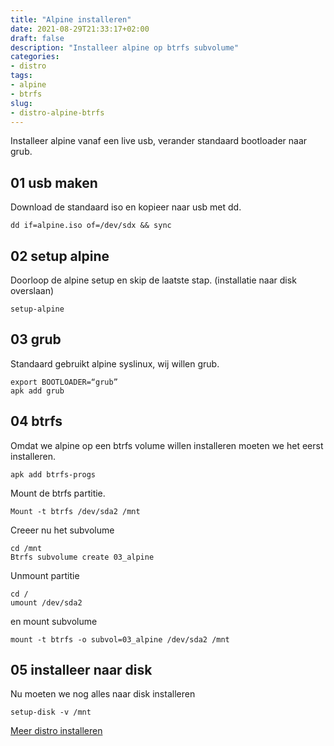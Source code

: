```yaml
---
title: "Alpine installeren"
date: 2021-08-29T21:33:17+02:00
draft: false
description: "Installeer alpine op btrfs subvolume"
categories:
- distro
tags:
- alpine
- btrfs
slug:
- distro-alpine-btrfs
---
```


Installeer alpine vanaf een live usb, verander standaard bootloader naar grub.

<!--more-->


## 01 usb maken

Download de standaard iso en kopieer naar usb met dd.

    dd if=alpine.iso of=/dev/sdx && sync

## 02 setup alpine

Doorloop de alpine setup en skip de laatste stap. (installatie naar disk overslaan)

    setup-alpine

## 03 grub

Standaard gebruikt alpine syslinux, wij willen grub.

    export BOOTLOADER=“grub”
    apk add grub

## 04 btrfs

Omdat we alpine op een btrfs volume willen installeren moeten we het eerst installeren.

    apk add btrfs-progs

Mount de btrfs partitie.

    Mount -t btrfs /dev/sda2 /mnt

Creeer nu het subvolume

    cd /mnt
    Btrfs subvolume create 03_alpine

Unmount partitie

    cd /
    umount /dev/sda2

en mount subvolume

    mount -t btrfs -o subvol=03_alpine /dev/sda2 /mnt

## 05 installeer naar disk

Nu moeten we nog alles naar disk installeren

    setup-disk -v /mnt

[Meer distro installeren](/categories/distro)
